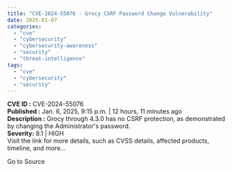 ```yaml
---
title: "CVE-2024-55076 - Grocy CSRF Password Change Vulnerability"
date: 2025-01-07
categories: 
  - "cve"
  - "cybersecurity"
  - "cybersecurity-awareness"
  - "security"
  - "threat-intelligence"
tags: 
  - "cve"
  - "cybersecurity"
  - "security"
---
```


**CVE ID :** CVE-2024-55076  
**Published :** Jan. 6, 2025, 9:15 p.m. | 12 hours, 11 minutes ago  
**Description :** Grocy through 4.3.0 has no CSRF protection, as demonstrated by changing the Administrator's password.  
**Severity:** 8.1 | HIGH  
Visit the link for more details, such as CVSS details, affected products, timeline, and more...

Go to Source
